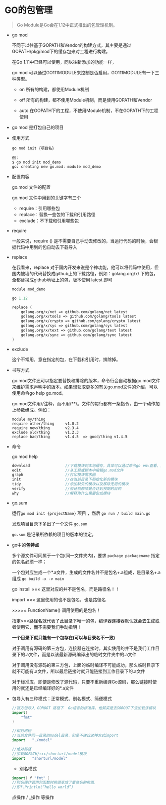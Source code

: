 # GO的包管理

>Go Module是Go会在1.12中正式推出的包管理机制。

- go mod

    不同于以往基于GOPATH和Vendor的构建方式，其主要是通过GOPATH/pkg/mod下的缓存包来对工程进行构建。

    在Go 1.11中已经可以使用，同以往新添加的功能一样，

    go mod 可以通过GO111MODULE来控制是否启用，GO111MODULE有一下三种类型。

    - on 所有的构建，都使用Module机制

    - off 所有的构建，都不使用Module机制，而是使用GOPATH和Vendor

    - auto 在GOPATH下的工程，不使用Module机制，不在GOPATH下的工程使用

- go mod 是打包自己的项目

- 使用方式

    ```
    go mod init {项目名}

    例：
    $ go mod init mod_demo
    go: creating new go.mod: module mod_demo
    ```

- 配置内容

    go.mod 文件的配置

    go.mod 文件中用到的关键字有三个

    - require：引用哪些包
    - replace：替换一些包的下载和引用路径
    - exclude：不下载和引用哪些包

- require

    一般来说，require () 是不需要自己手动去修改的，当运行代码的时候，会根据代码中用到的包自动去下载导入

- replace

    在我看来，replace 对于国内开发来说是个神功能，他可以将代码中使用，但国内被墙的代码替换成github上的下载路径，例如：golang.org/x/ 下的包，全都替换成github地址上的包，版本使用 latest 即可

    ```go.mod
    module mod_demo

    go 1.12

    replace (
        golang.org/x/net => github.com/golang/net latest
        golang.org/x/tools => github.com/golang/tools latest
        golang.org/x/crypto => github.com/golang/crypto latest
        golang.org/x/sys => github.com/golang/sys latest
        golang.org/x/text => github.com/golang/text latest
        golang.org/x/sync => github.com/golang/sync latest
    )
    ```

- exclude

    这个不常用，意在指定的包，在下载和引用时，排除掉。

- 书写方式

    go.mod文件还可以指定要替换和排除的版本，命令行会自动根据go.mod文件来维护需求声明中的版本。如果想获取更多的有关go.mod文件的介绍，可以使用命令go help go.mod。

    go.mod文件用//注释，而不用/**/。文件的每行都有一条指令，由一个动作加上参数组成。例如：

    ```
    module my/thing
    require other/thing     v1.0.2
    require new/thing 		v2.3.4
    exclude old/thing 		v1.2.3
    replace bad/thing 		v1.4.5 	=> good/thing v1.4.5
    ```

- 命令

    go mod help

    ```go
    download                //下载模块到本地缓存，具体可以通过命令go env查看，其中环境变量GOCACHE就是缓存的地址，如果该文件夹的内容太大，可以通过命令go clean -cache
    edit                    //从工具或脚本中编辑go.mod文件
    graph                   //打印模块需求图
    init                    //在当前目录下初始化新的模块
    tidy                    //添加缺失的模块以及移除无用的模块
    verify                  //验证依赖项是否达到预期的目的
    why                     //解释为什么需要包或模块
    ```

- go.sum

    运行`go mod init {projectName}` 项目 ，然后 `go run / build main.go`

    发现项目目录下多出了一个文件 `go.sum`  

    `go.sum` 是记录所依赖的项目的版本的锁定。

- go中的**包特点**

    多个源文件可同属于一个包(同一文件夹内)，要求 `package packagename` 指定的包名必须一样；
    
    一个包对应生成一个*.a文件，生成的文件名并不是包名+.a组成，是目录名+.a组成 `go build -x -v main`
    
    go install ××× 这里对应的并不是包名，而是路径名！！
    
    import ××× 这里使用的也不是包名，也是路径名
    
    ×××××.FunctionName() 调用使用的是包名！
    
    指定×××路径名就代表了此目录下唯一的包，编译器连接器默认就会去生成或者使用它，而不需要我们手动指明！
    
    **一个目录下就只能有一个包存在(可以与目录名不一致)**
    
    对于调用有源码的第三方包，连接器在连接时，其实使用的并不是我们工作目录下的.a文件，而是以该最新源码编译出的临时文件夹中的.a文件
    
    对于调用没有源码的第三方包，上面的临时编译不可能成功，那么临时目录下就不可能有.a文件，所以最后链接时就只能链接到工作目录下的.a文件
    
    对于标准库，即便是修改了源代码，只要不重新编译Go源码，那么链接时使用的就还是已经编译好的*.a文件
    

- 包导入有三种模式：正常模式、别名模式、简便模式


    ```go
    //官方包导入 GOROOT 路径下  Go语言的标准库，他其实是去GOROOT下去加载该模块
    import(
        "fmt"
    )

    //相对路径     
    //当前文件同一目录的model目录，但是不建议这种方式import
    import   "./model"  

    //绝对路径
    //加载GOPATH/src/shorturl/model模块
    import   "shorturl/model"  
    ```
    - 别名模式
    ```go
    import( f "fmt" )   
    //别名操作调用包函数时前缀变成了重命名的前缀，
    //即f.Println(“hello world”)
    ```

     点操作 / _操作 等操作
